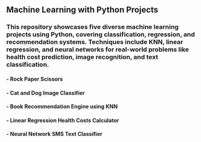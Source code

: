 ## Machine Learning with Python Projects

### This repository showcases five diverse machine learning projects using Python, covering classification, regression, and recommendation systems. Techniques include KNN, linear regression, and neural networks for real-world problems like health cost prediction, image recognition, and text classification.
#### - Rock Paper Scissors
#### - Cat and Dog Image Classifier
#### - Book Recommendation Engine using KNN
#### - Linear Regression Health Costs Calculator
#### - Neural Network SMS Text Classifier
